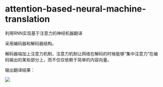 # attention-based-neural-machine-translation
利用RNN实现基于注意力的神经机器翻译


采用编码器和解码器结构。

解码器端加上注意力机制，注意力机制让网络在解码的时候能够“集中注意力”在编码输出的某些部分上，而不仅仅依赖于简单的内容向量。

输出翻译结果：

![](https://raw.githubusercontent.com/zqs01/pic/master/11.png)